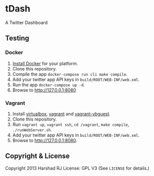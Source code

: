 tDash
=====

A Twitter Dashboard

## Testing

### Docker

1. [Install Docker][1] for your platform.
2. Clone this repository.
3. Compile the app `docker-compose run cli make compile`.
4. Add your twitter app API keys in `build/ROOT/WEB-INF/web.xml`.
5. Run the app `docker-compose up -d`.
6. Browse to http://127.0.0.1:8080

### Vagrant

1. Install [virtualbox][3], [vagrant][4] and [vagrant-vbguest][5].
2. Clone this repository.
3. Run `vagrant up`, `vagrant ssh`, `cd /vagrant`, `make compile`, `./runWebServer.sh`.
4. Add your twitter app API keys in `build/ROOT/WEB-INF/web.xml`.
5. Browse to http://127.0.0.1:8080.

## Copyright & License ##
Copyright 2013 Harshad RJ
License: GPL V3 (See `LICENSE` for details.)

[1]: https://www.docker.com/products/overview#/install_the_platform
[3]: https://www.virtualbox.org/
[4]: http://www.vagrantup.com/
[5]: http://kvz.io/blog/2013/01/16/vagrant-tip-keep-virtualbox-guest-additions-in-sync/
